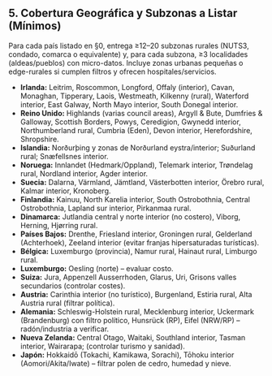## 5. Cobertura Geográfica y Subzonas a Listar (Mínimos)

Para cada país listado en §0, entrega ≥12–20 subzonas rurales (NUTS3, condado, comarca o equivalente) y, para cada subzona, ≥3 localidades (aldeas/pueblos) con micro-datos. Incluye zonas urbanas pequeñas o edge-rurales si cumplen filtros y ofrecen hospitales/servicios.

*   **Irlanda:** Leitrim, Roscommon, Longford, Offaly (interior), Cavan, Monaghan, Tipperary, Laois, Westmeath, Kilkenny (rural), Waterford interior, East Galway, North Mayo interior, South Donegal interior.
*   **Reino Unido:** Highlands (varias council areas), Argyll & Bute, Dumfries & Galloway, Scottish Borders, Powys, Ceredigion, Gwynedd interior, Northumberland rural, Cumbria (Eden), Devon interior, Herefordshire, Shropshire.
*   **Islandia:** Norðurþing y zonas de Norðurland eystra/interior; Suðurland rural; Snæfellsnes interior.
*   **Noruega:** Innlandet (Hedmark/Oppland), Telemark interior, Trøndelag rural, Nordland interior, Agder interior.
*   **Suecia:** Dalarna, Värmland, Jämtland, Västerbotten interior, Örebro rural, Kalmar interior, Kronoberg.
*   **Finlandia:** Kainuu, North Karelia interior, South Ostrobothnia, Central Ostrobothnia, Lapland sur interior, Pirkanmaa rural.
*   **Dinamarca:** Jutlandia central y norte interior (no costero), Viborg, Herning, Hjørring rural.
*   **Países Bajos:** Drenthe, Friesland interior, Groningen rural, Gelderland (Achterhoek), Zeeland interior (evitar franjas hipersaturadas turísticas).
*   **Bélgica:** Luxemburgo (provincia), Namur rural, Hainaut rural, Limburgo rural.
*   **Luxemburgo:** Oesling (norte) – evaluar costo.
*   **Suiza:** Jura, Appenzell Ausserrhoden, Glarus, Uri, Grisons valles secundarios (controlar costes).
*   **Austria:** Carinthia interior (no turístico), Burgenland, Estiria rural, Alta Austria rural (filtrar política).
*   **Alemania:** Schleswig-Holstein rural, Mecklenburg interior, Uckermark (Brandenburg) con filtro político, Hunsrück (RP), Eifel (NRW/RP) – radón/industria a verificar.
*   **Nueva Zelanda:** Central Otago, Waitaki, Southland interior, Tasman interior, Wairarapa; (controlar turismo y sanidad).
*   **Japón:** Hokkaidō (Tokachi, Kamikawa, Sorachi), Tōhoku interior (Aomori/Akita/Iwate) – filtrar polen de cedro, humedad y nieve.
